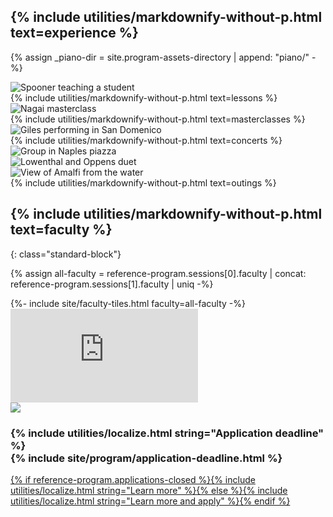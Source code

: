 <section id="splash-piano">
<div class="standard-block" markdown="1">

## {% include utilities/markdownify-without-p.html text=experience %}

{% assign _piano-dir = site.program-assets-directory | append: "piano/" -%}
<div class="image-copy">
<div class="image">
<img src="{{ _piano-dir | append: "spooner.jpg" | relative_url }}" alt="Spooner teaching a student" />
</div>
<div class="copy">{% include utilities/markdownify-without-p.html text=lessons %}</div>
</div>

<div class="image-copy right">
<div class="image">
<img src="{{ _piano-dir | append: "IMG_1398_edited.jpg" | relative_url }}" alt="Nagai masterclass" />
</div>
<div class="copy">{% include utilities/markdownify-without-p.html text=masterclasses %}</div>
</div>

<div class="image-copy">
<div class="image">
<img src="{{ _piano-dir | append: "giles-san-domenico.jpg" | relative_url }}" alt="Giles performing in San Domenico" />
</div>
<div class="copy">{% include utilities/markdownify-without-p.html text=concerts %}</div>
</div>

<div class="image-copy right">
<div class="image">
<img src="{{ _piano-dir | append: "group-naples-piazza-2023.jpg" | relative_url }}" alt="Group in Naples piazza" />
</div>
<div class="image">
<img src="{{ _piano-dir | append: "lowenthal-oppens.jpg" | relative_url }}" alt="Lowenthal and Oppens duet" />
</div>
</div>

<div class="image-copy row">
<div class="image">
<img src="{{ _piano-dir | append: "amalfi-from-water.jpg" | relative_url }}" alt="View of Amalfi from the water" />
</div>
<div class="copy">{% include utilities/markdownify-without-p.html text=outings %}</div>
</div>

</div>
</section>

<section id="faculty" markdown="1">

## {% include utilities/markdownify-without-p.html text=faculty %}
{: class="standard-block"}

{% assign all-faculty = reference-program.sessions[0].faculty | concat: reference-program.sessions[1].faculty | uniq -%}
<div class="standard-block tiles front-of-brochure">
{%- include site/faculty-tiles.html faculty=all-faculty -%}
</div>
</section>

<section id="video">
    <iframe src="https://www.youtube.com/embed/dlnph4LxtrM?modestbranding=1" frameborder="0" allow="picture-in-picture" allowfullscreen></iframe>
</section>

<section id="learn" class="background-image-container parallax">
<img src="{{ site.program-assets-directory | append: 'piano/collage.jpg' | relative_url }}" />
<h3><span class="label">{% include utilities/localize.html string="Application deadline" %}</span><br/>{% include site/program/application-deadline.html %}</h3>
<a class="apply button" href="{{ apply-url }}">{% if reference-program.applications-closed %}{% include utilities/localize.html string="Learn more" %}{% else %}{% include utilities/localize.html string="Learn more and apply" %}{% endif %}</a>
</section>

